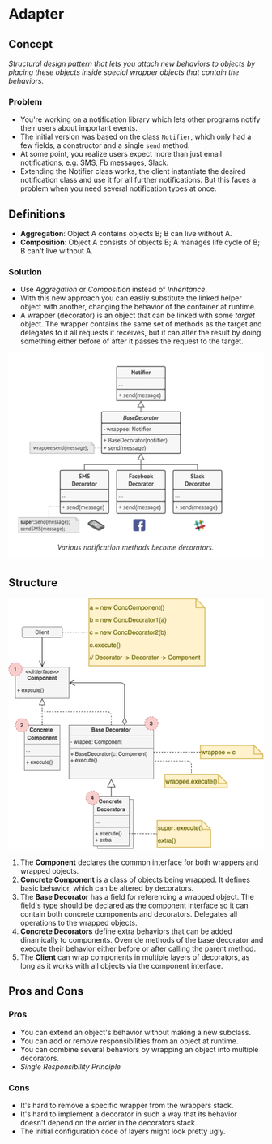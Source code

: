 # Adapter

## Concept

_Structural design pattern that lets you attach new behaviors to objects by placing these objects inside special wrapper objects that contain the behaviors._

### Problem

* You're working on a notification library which lets other programs notify their users about important events.
* The initial version was based on the class `Notifier`, which only had a few fields, a constructor and a single `send` method.
* At some point, you realize users expect more than just email notifications, e.g. SMS, Fb messages, Slack.
* Extending the Notifier class works, the client instantiate the desired notification class and use it for all further notifications. But this faces a problem when you need several notification types at once.

## Definitions

* **Aggregation**: Object A contains objects B; B can live without A.
* **Composition**: Object A consists of objects B; A manages life cycle of B; B can't live without A.

### Solution

* Use *Aggregation* or *Composition* instead of *Inheritance*.
* With this new approach you can easliy substitute the linked helper object with another, changing the behavior of the container at runtime.
* A wrapper (decorator) is an object that can be linked with some *target* object. The wrapper contains the same set of methods as the target and delegates to it all requests it receives, but it can alter the result by doing something either before of after it passes the request to the target.

![Example Decorator](./example-decorator.png)

## Structure

![Decorator Structure](./structure.png)

1. The **Component** declares the common interface for both wrappers and wrapped objects.
2. **Concrete Component** is a class of objects being wrapped. It defines basic behavior, which can be altered by decorators.
3. The **Base Decorator** has a field for referencing a wrapped object. The field's type should be declared as the component interface so it can contain both concrete components and decorators. Delegates all operations to the wrapped objects.
4. **Concrete Decorators** define extra behaviors that can be added dinamically to components. Override methods of the base decorator and execute their behavior either before or after calling the parent method.
5. The **Client** can wrap components in multiple layers of decorators, as long as it works with all objects via the component interface.

## Pros and Cons

### Pros

* You can extend an object's behavior without making a new subclass.
* You can add or remove responsibilities from an object at runtime.
* You can combine several behaviors by wrapping an object into multiple decorators.
* _Single Responsibility Principle_

### Cons

* It's hard to remove a specific wrapper from the wrappers stack.
* It's hard to implement a decorator in such a way that its behavior doesn't depend on the order in the decorators stack.
* The initial configuration code of layers might look pretty ugly.
